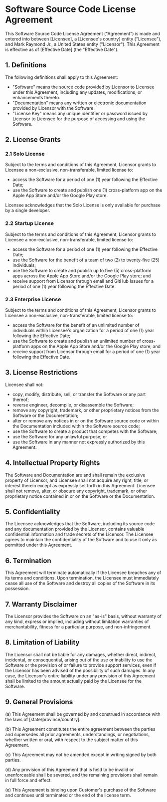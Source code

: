 # Software Source Code License Agreement

This Software Source Code License Agreement ("Agreement") is made and entered into between [Licensee], a [Licensee's country] entity ("Licensee"), and Mark Raymond Jr., a United States entity ("Licensor"). This Agreement is effective as of [Effective Date] (the "Effective Date").

## 1. Definitions

The following definitions shall apply to this Agreement:

- "Software" means the source code provided by Licensor to Licensee under this Agreement, including any updates, modifications, or enhancements thereto.
- "Documentation" means any written or electronic documentation provided by Licensor with the Software.
- "License Key" means any unique identifier or password issued by Licensor to Licensee for the purpose of accessing and using the Software.

## 2. License Grants

### 2.1 Solo License

Subject to the terms and conditions of this Agreement, Licensor grants to Licensee a non-exclusive, non-transferable, limited license to:

- access the Software for a period of one (1) year following the Effective Date;
- use the Software to create and publish one (1) cross-platform app on the Apple App Store and/or the Google Play store.

Licensee acknowledges that the Solo License is only available for purchase by a single developer.

### 2.2 Startup License

Subject to the terms and conditions of this Agreement, Licensor grants to Licensee a non-exclusive, non-transferable, limited license to:

- access the Software for a period of one (1) year following the Effective Date;
- use the Software for the benefit of a team of two (2) to twenty-five (25) individuals;
- use the Software to create and publish up to five (5) cross-platform apps across the Apple App Store and/or the Google Play store; and
- receive support from Licensor through email and GitHub Issues for a period of one (1) year following the Effective Date.

### 2.3 Enterprise License

Subject to the terms and conditions of this Agreement, Licensor grants to Licensee a non-exclusive, non-transferable, limited license to:

- access the Software for the benefit of an unlimited number of individuals within Licensee's organization for a period of one (1) year following the Effective Date;
- use the Software to create and publish an unlimited number of cross-platform apps on the Apple App Store and/or the Google Play store; and
- receive support from Licensor through email for a period of one (1) year following the Effective Date.

## 3. License Restrictions

Licensee shall not:

- copy, modify, distribute, sell, or transfer the Software or any part thereof;
- reverse engineer, decompile, or disassemble the Software;
- remove any copyright, trademark, or other proprietary notices from the Software or the Documentation;
- alter or remove any notices in or on the Software source code or within the Documentation included within the Software source code;
- use the Software to create a product that competes with the Software;
- use the Software for any unlawful purpose; or
- use the Software in any manner not expressly authorized by this Agreement.

## 4. Intellectual Property Rights

The Software and Documentation are and shall remain the exclusive property of Licensor, and Licensee shall not acquire any right, title, or interest therein except as expressly set forth in this Agreement. Licensee shall not remove, alter, or obscure any copyright, trademark, or other proprietary notice contained in or on the Software or the Documentation.

## 5. Confidentiality

The Licensee acknowledges that the Software, including its source code and any documentation provided by the Licensor, contains valuable confidential information and trade secrets of the Licensor. The Licensee agrees to maintain the confidentiality of the Software and to use it only as permitted under this Agreement.

## 6. Termination

This Agreement will terminate automatically if the Licensee breaches any of its terms and conditions. Upon termination, the Licensee must immediately cease all use of the Software and destroy all copies of the Software in its possession.

## 7. Warranty Disclaimer

The Licensor provides the Software on an "as-is" basis, without warranty of any kind, express or implied, including without limitation warranties of merchantability, fitness for a particular purpose, and non-infringement.

## 8. Limitation of Liability

The Licensor shall not be liable for any damages, whether direct, indirect, incidental, or consequential, arising out of the use or inability to use the Software or the provision of or failure to provide support services, even if the Licensor has been advised of the possibility of such damages. In any case, the Licensor's entire liability under any provision of this Agreement shall be limited to the amount actually paid by the Licensee for the Software.

## 9. General Provisions

(a) This Agreement shall be governed by and construed in accordance with the laws of [state/province/country].

(b) This Agreement constitutes the entire agreement between the parties and supersedes all prior agreements, understandings, or negotiations, whether written or oral, with respect to the subject matter of this Agreement.

(c) This Agreement may not be amended except in writing signed by both parties.

(d) Any provision of this Agreement that is held to be invalid or unenforceable shall be severed, and the remaining provisions shall remain in full force and effect.

(e) This Agreement is binding upon Customer's purchase of the Software and continues until terminated or the end of the license term.